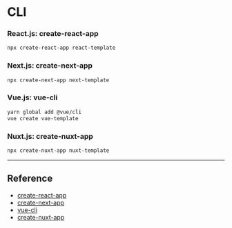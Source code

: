# CLI

### React.js: create-react-app

```zsh
npx create-react-app react-template
```

### Next.js: create-next-app

```zsh
npx create-next-app next-template
```

### Vue.js: vue-cli

```zsh
yarn global add @vue/cli
vue create vue-template
```

### Nuxt.js: create-nuxt-app

```zsh
npx create-nuxt-app nuxt-template
```

---

## Reference

- [create-react-app](https://create-react-app.dev/docs/getting-started/)
- [create-next-app](https://nextjs.org/blog/create-next-app)
- [vue-cli](https://cli.vuejs.org/)
- [create-nuxt-app](https://github.com/nuxt/create-nuxt-app)
